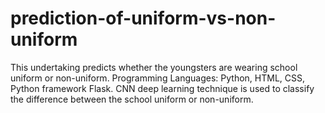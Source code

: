 # prediction-of-uniform-vs-non-uniform
This undertaking predicts whether the youngsters are wearing school uniform or non-uniform. Programming Languages: Python, HTML, CSS, Python framework Flask.  CNN deep learning technique is used to classify the difference between the school uniform or non-uniform.
